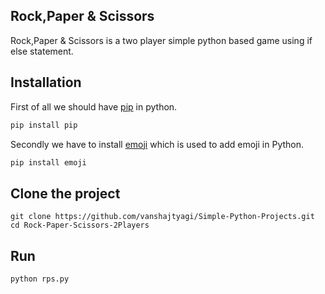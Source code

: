 ## Rock,Paper & Scissors 

Rock,Paper & Scissors is a two player simple python based game using if else statement.

## Installation
First of all we should have [pip](https://pip.pypa.io/en/stable/reference/pip_install/) in python.
```bash
pip install pip
```
Secondly we have to install [emoji](https://pypi.org/project/emoji/) which is used to add emoji in Python. 
```bash
pip install emoji
```
## Clone the project 
```git
git clone https://github.com/vanshajtyagi/Simple-Python-Projects.git
cd Rock-Paper-Scissors-2Players
```
## Run
```python
python rps.py
```
